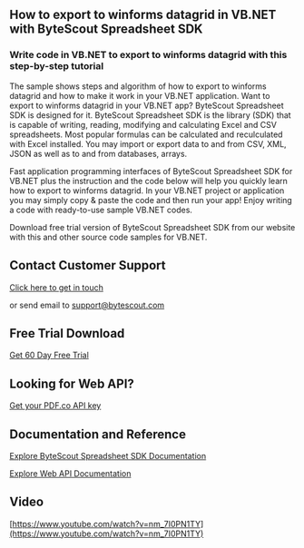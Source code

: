 ## How to export to winforms datagrid in VB.NET with ByteScout Spreadsheet SDK

### Write code in VB.NET to export to winforms datagrid with this step-by-step tutorial

The sample shows steps and algorithm of how to export to winforms datagrid and how to make it work in your VB.NET application. Want to export to winforms datagrid in your VB.NET app? ByteScout Spreadsheet SDK is designed for it. ByteScout Spreadsheet SDK is the library (SDK) that is capable of writing, reading, modifying and calculating Excel and CSV spreadsheets. Most popular formulas can be calculated and reculculated with Excel installed. You may import or export data to and from CSV, XML, JSON as well as to and from databases, arrays.

Fast application programming interfaces of ByteScout Spreadsheet SDK for VB.NET plus the instruction and the code below will help you quickly learn how to export to winforms datagrid. In your VB.NET project or application you may simply copy & paste the code and then run your app! Enjoy writing a code with ready-to-use sample VB.NET codes.

Download free trial version of ByteScout Spreadsheet SDK from our website with this and other source code samples for VB.NET.

## Contact Customer Support

[Click here to get in touch](https://bytescout.zendesk.com/hc/en-us/requests/new?subject=ByteScout%20Spreadsheet%20SDK%20Question)

or send email to [support@bytescout.com](mailto:support@bytescout.com?subject=ByteScout%20Spreadsheet%20SDK%20Question) 

## Free Trial Download

[Get 60 Day Free Trial](https://bytescout.com/download/web-installer?utm_source=github-readme)

## Looking for Web API? 

[Get your PDF.co API key](https://pdf.co/documentation/api?utm_source=github-readme)

## Documentation and Reference

[Explore ByteScout Spreadsheet SDK Documentation](https://bytescout.com/documentation/index.html?utm_source=github-readme)

[Explore Web API Documentation](https://pdf.co/documentation/api?utm_source=github-readme)

## Video

[https://www.youtube.com/watch?v=nm_7I0PN1TY](https://www.youtube.com/watch?v=nm_7I0PN1TY)